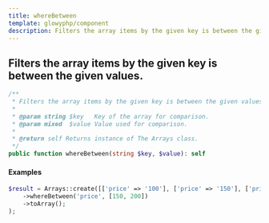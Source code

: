 ```yaml
---
title: whereBetween
template: glowyphp/component
description: Filters the array items by the given key is between the given values.
---
```


<h2 class="font-normal text-lg">
Filters the array items by the given key is between the given values.
</h2>

```php
/**
 * Filters the array items by the given key is between the given values.
 *
 * @param string $key   Key of the array for comparison.
 * @param mixed  $value Value used for comparison.
 *
 * @return self Returns instance of The Arrays class.
 */
public function whereBetween(string $key, $value): self
```

#### Examples

```php
$result = Arrays::create([['price' => '100'], ['price' => '150'], ['price' => '200']])
    ->whereBetween('price', [150, 200])
    ->toArray();
);
```

